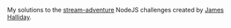 My solutions to the [stream-adventure](https://github.com/substack/stream-adventure) NodeJS challenges created by [James Halliday](https://github.com/substack).